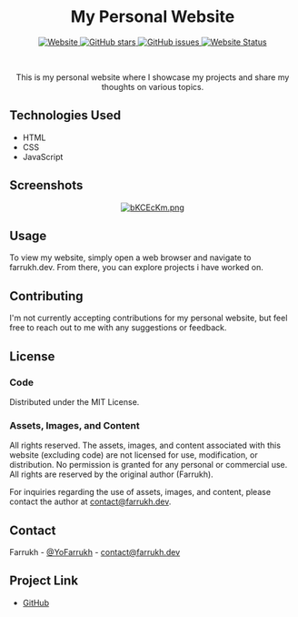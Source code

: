 <div align="center">
  <h1>My Personal Website</h1>
  <p>
    <a href="https://farrukh.dev/" target="_blank">
      <img alt="Website" src="https://img.shields.io/badge/Website-farrukh.dev-blue?style=for-the-badge">
    </a>
    <a href="https://github.com/itsgamerxyz/farrukh.dev/stargazers" target="_blank">
      <img alt="GitHub stars" src="https://img.shields.io/github/stars/itsgamerxyz/farrukh.dev.svg?style=social&label=Stars&maxAge=2592000">
    </a>
    <a href="https://github.com/itsgamerxyz/farrukh.dev/issues" target="_blank">
      <img alt="GitHub issues" src="https://img.shields.io/github/issues/itsgamerxyz/farrukh.dev.svg?style=for-the-badge">
    </a>
    <a href="https://farrukh.dev" target="_blank">
      <img alt="Website Status" src="https://img.shields.io/website-up-down-green-red/https/farrukh.dev.svg?style=for-the-badge">
    </a>
  </p>
  <br>
  <p>This is my personal website where I showcase my projects and share my thoughts on various topics.</p>
</div>

## Technologies Used

- HTML
- CSS
- JavaScript

## Screenshots

<p align="center">
  <a href="https://imgur.com/"><img src="https://i.imgur.com/bKCEcKm.png" alt="bKCEcKm.png" border="0"></a>
</p>



## Usage

To view my website, simply open a web browser and navigate to farrukh.dev. From there, you can explore projects i have worked on. 

## Contributing

I'm not currently accepting contributions for my personal website, but feel free to reach out to me with any suggestions or feedback.

## License

### Code

Distributed under the MIT License.

### Assets, Images, and Content

All rights reserved. The assets, images, and content associated with this website (excluding code) are not licensed for use, modification, or distribution. No permission is granted for any personal or commercial use. All rights are reserved by the original author (Farrukh).

For inquiries regarding the use of assets, images, and content, please contact the author at contact@farrukh.dev.

## Contact

Farrukh - [@YoFarrukh](https://twitter.com/YoFarrukh) - contact@farrukh.dev

## Project Link

- [GitHub](https://github.com/itsgamerxyz/farrukh.dev)
